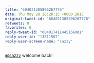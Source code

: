 ```yaml
---
title: "604021385896267776"
date: Thu May 28 20:28:15 +0000 2015
original-tweet-id: "604021385896267776"
retweets: 0
favorites: 0
reply-tweet-id: "604017411445166081"
reply-user-id: "13811562"
reply-user-screen-name: "sazzy"
---
```

<a href="https://twitter.com/sazzy">@sazzy</a> welcome back!
